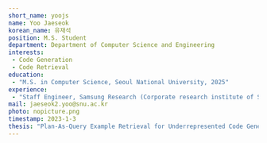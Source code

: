 ```yaml
---
short_name: yoojs
name: Yoo Jaeseok
korean_name: 유재석
position: M.S. Student
department: Department of Computer Science and Engineering
interests:
 - Code Generation
 - Code Retrieval
education:
 - "M.S. in Computer Science, Seoul National University, 2025"
experience:
 - "Staff Engineer, Samsung Research (Corporate research institute of Samsung Electronics), since 2014"
mail: jaeseok2.yoo@snu.ac.kr
photo: nopicture.png
timestamp: 2023-1-3
thesis: "Plan-As-Query Example Retrieval for Underrepresented Code Generation"
---
```

